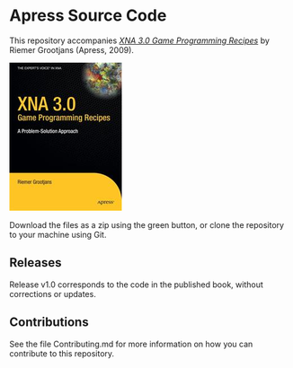 # Apress Source Code

This repository accompanies [*XNA 3.0 Game Programming Recipes*](http://www.apress.com/9781430218555) by Riemer Grootjans (Apress, 2009).

![Cover image](9781430218555.jpg)

Download the files as a zip using the green button, or clone the repository to your machine using Git.

## Releases

Release v1.0 corresponds to the code in the published book, without corrections or updates.

## Contributions

See the file Contributing.md for more information on how you can contribute to this repository.
